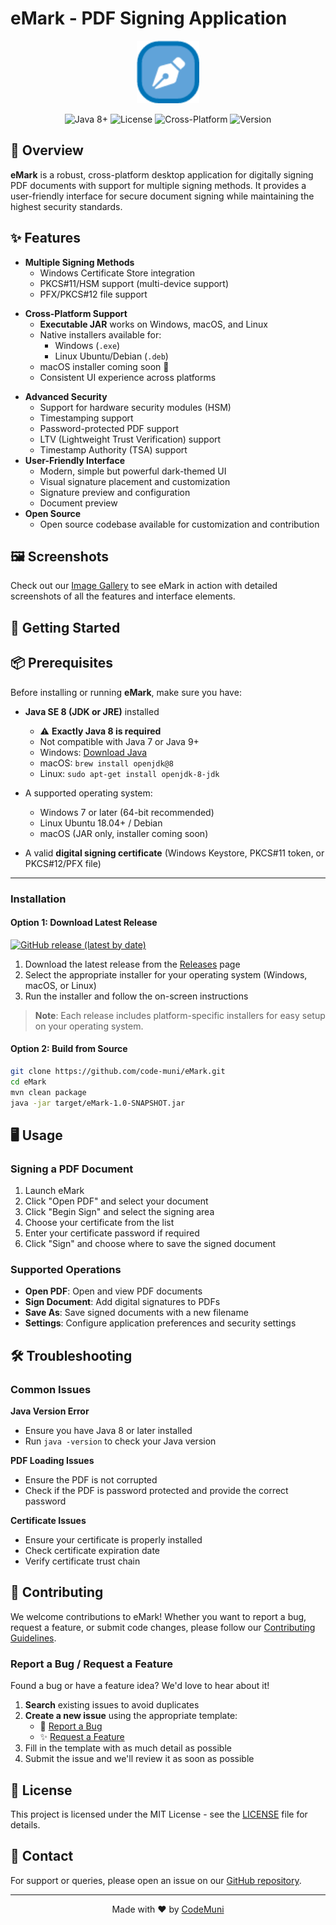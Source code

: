 # eMark - PDF Signing Application

<div align="center">
  <img src="src/main/resources/icons/logo.png" alt="eMark Logo" width="100">
  
  <p>
    <img src="https://img.shields.io/badge/Java-1.8%2B-007396?logo=java&logoColor=white" alt="Java 8+">
    <img src="https://img.shields.io/badge/License-AGPL%203.0-brightgreen" alt="License">
    <img src="https://img.shields.io/badge/Platform-Cross--Platform-brightgreen" alt="Cross-Platform">
    <img src="https://img.shields.io/badge/Version-1.0.0-brightgreen" alt="Version">
  </p>
</div>

## 📝 Overview

**eMark** is a robust, cross-platform desktop application for digitally signing PDF documents with support for multiple signing methods. It provides a user-friendly interface for secure document signing while maintaining the highest security standards.

## ✨ Features

- **Multiple Signing Methods**
  - Windows Certificate Store integration
  - PKCS#11/HSM support (multi-device support)
  - PFX/PKCS#12 file support
* **Cross-Platform Support**
    * **Executable JAR** works on Windows, macOS, and Linux
    * Native installers available for:
        * Windows (`.exe`)
        * Linux Ubuntu/Debian (`.deb`)
    * macOS installer coming soon 🚀
    * Consistent UI experience across platforms
- **Advanced Security**
  - Support for hardware security modules (HSM)
  - Timestamping support
  - Password-protected PDF support
  - LTV (Lightweight Trust Verification) support
  - Timestamp Authority (TSA) support
- **User-Friendly Interface**
  - Modern, simple but powerful dark-themed UI
  - Visual signature placement and customization
  - Signature preview and configuration
  - Document preview
- **Open Source**
  - Open source codebase available for customization and contribution

## 🖼 Screenshots

Check out our [Image Gallery](docs/image-gallery.md) to see eMark in action with detailed screenshots of all the features and interface elements.

## 🚀 Getting Started

## 📦 Prerequisites

Before installing or running **eMark**, make sure you have:

* **Java SE 8 (JDK or JRE)** installed

    * ⚠️ **Exactly Java 8 is required**
    * Not compatible with Java 7 or Java 9+
    * Windows: [Download Java](https://www.oracle.com/java/technologies/javase/javase8-archive-downloads.html)
    * macOS: `brew install openjdk@8`
    * Linux: `sudo apt-get install openjdk-8-jdk`
* A supported operating system:

    * Windows 7 or later (64-bit recommended)
    * Linux Ubuntu 18.04+ / Debian
    * macOS (JAR only, installer coming soon)
* A valid **digital signing certificate** (Windows Keystore, PKCS#11 token, or PKCS#12/PFX file)

---

### Installation

#### Option 1: Download Latest Release
[![GitHub release (latest by date)](https://img.shields.io/github/v/release/code-muni/eMark?style=for-the-badge&color=blue)](https://github.com/code-muni/eMark/releases/latest)

1. Download the latest release from the [Releases](https://github.com/code-muni/eMark/releases) page
2. Select the appropriate installer for your operating system (Windows, macOS, or Linux)
3. Run the installer and follow the on-screen instructions

> **Note**: Each release includes platform-specific installers for easy setup on your operating system.

#### Option 2: Build from Source
```bash
git clone https://github.com/code-muni/eMark.git
cd eMark
mvn clean package
java -jar target/eMark-1.0-SNAPSHOT.jar
```

## 🖥 Usage

### Signing a PDF Document
1. Launch eMark
2. Click "Open PDF" and select your document
3. Click "Begin Sign" and select the signing area
4. Choose your certificate from the list
5. Enter your certificate password if required
6. Click "Sign" and choose where to save the signed document

### Supported Operations
- **Open PDF**: Open and view PDF documents
- **Sign Document**: Add digital signatures to PDFs
- **Save As**: Save signed documents with a new filename
- **Settings**: Configure application preferences and security settings

## 🛠 Troubleshooting

### Common Issues

**Java Version Error**
- Ensure you have Java 8 or later installed
- Run `java -version` to check your Java version

**PDF Loading Issues**
- Ensure the PDF is not corrupted
- Check if the PDF is password protected and provide the correct password

**Certificate Issues**
- Ensure your certificate is properly installed
- Check certificate expiration date
- Verify certificate trust chain

## 🤝 Contributing

We welcome contributions to eMark! Whether you want to report a bug, request a feature, or submit code changes, please follow our [Contributing Guidelines](CONTRIBUTING.md).

### Report a Bug / Request a Feature

Found a bug or have a feature idea? We'd love to hear about it!

1. **Search** existing issues to avoid duplicates
2. **Create a new issue** using the appropriate template:
   - 🐛 [Report a Bug](https://github.com/code-muni/eMark/issues/new?template=bug_report.md)
   - ✨ [Request a Feature](https://github.com/code-muni/eMark/issues/new?template=feature_request.md)
3. Fill in the template with as much detail as possible
4. Submit the issue and we'll review it as soon as possible

## 📄 License

This project is licensed under the MIT License - see the [LICENSE](LICENSE) file for details.

## 📧 Contact

For support or queries, please open an issue on our [GitHub repository](https://github.com/code-muni).

---

<div align="center">
  Made with ❤️ by <a href="https://github.com/code-muni">CodeMuni</a>
</div>
